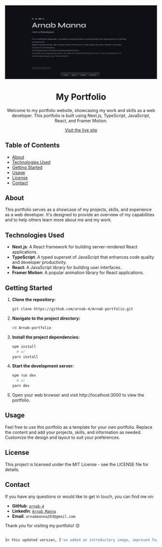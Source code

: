 <p align="center">
  <img src="portfolio.png" alt="Portfolio Screenshot">
</p>

<h1 align="center">My Portfolio</h1>

<p align="center">Welcome to my portfolio website, showcasing my work and skills as a web developer. This portfolio is built using Next.js, TypeScript, JavaScript, React, and Framer Motion.</p>

<p align="center">
  <a href="https://arnab-portfolio-swart.vercel.app/">Visit the live site</a>
</p>

## Table of Contents
- [About](#about)
- [Technologies Used](#technologies-used)
- [Getting Started](#getting-started)
- [Usage](#usage)
- [License](#license)
- [Contact](#contact)

## About
This portfolio serves as a showcase of my projects, skills, and experience as a web developer. It's designed to provide an overview of my capabilities and to help others learn more about me and my work.

## Technologies Used
- **Next.js**: A React framework for building server-rendered React applications.
- **TypeScript**: A typed superset of JavaScript that enhances code quality and developer productivity.
- **React**: A JavaScript library for building user interfaces.
- **Framer Motion**: A popular animation library for React applications.

## Getting Started
1. **Clone the repository:**
   ```bash
   git clone https://github.com/arnab-4/Arnab-portfolio.git

2. **Navigate to the project directory:**
   ```bash
   cd Arnab-portfolio

3. **Install the project dependencies:**
   ```bash
   npm install
     # or
   yarn install
4. **Start the development server:**
   ```bash
   npm run dev
     # or
   yarn dev
5. Open your web browser and visit http://localhost:3000 to view the portfolio.


## Usage

Feel free to use this portfolio as a template for your own portfolio. Replace the content and add your projects, skills, and information as needed. Customize the design and layout to suit your preferences.

## License

This project is licensed under the MIT License - see the LICENSE file for details.

## Contact

If you have any questions or would like to get in touch, you can find me on:

- **GitHub**: [`arnab-4`](https://github.com/arnab-4)
- **LinkedIn**: [`Arnab Manna`](https://www.linkedin.com/in/arnab-manna-442586240/)
- **Email**: `arnabmanna203@gmail.com`

Thank you for visiting my portfolio! 😊

```bash

In this updated version, I've added an introductory image, improved formatting, added a live site link, and provided a "Contact" section for users to reach out to you. Be sure to replace `arnab-4`, `https://arnab-portfolio-swart.vercel.app/`, `arnabmanna203@gmail.com`, and other placeholders with your actual information and links. You can also customize the styling further using HTML and CSS within your README if desired.

